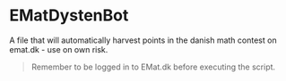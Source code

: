 # EMatDystenBot
A file that will automatically harvest points in the danish math contest on emat.dk - use on own risk.

> Remember to be logged in to EMat.dk before executing the script.